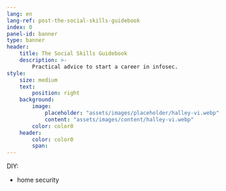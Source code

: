 ```yaml
---
lang: en
lang-ref: post-the-social-skills-guidebook
index: 0
panel-id: banner
type: banner
header:
    title: The Social Skills Guidebook
    description: >-
        Practical advice to start a career in infosec.
style:
    size: medium
    text:
        position: right
    background:
        image:
            placeholder: "assets/images/placeholder/halley-vi.webp"
            content: "assets/images/content/halley-vi.webp"
        color: color0
    header:
        color: color0
        span:
---
```

DIY:
- home security
